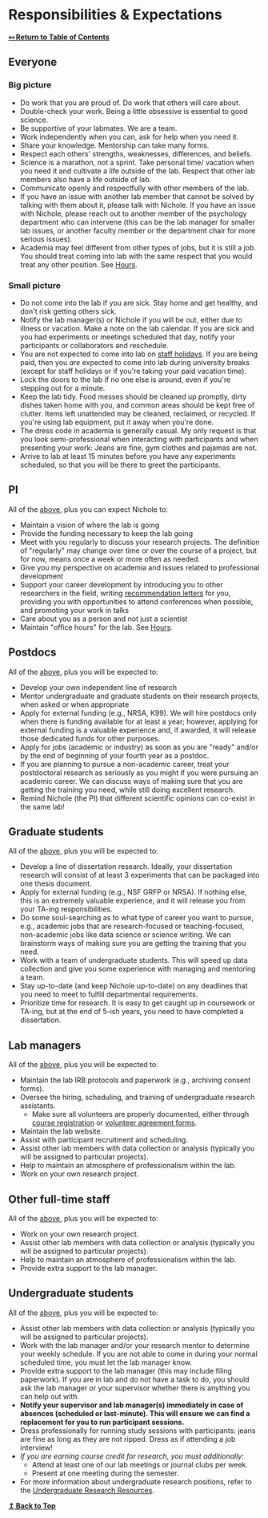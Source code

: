# Responsibilities & Expectations

**[↤ Return to Table of Contents](readme.md#table-of-contents)**

## Everyone

### Big picture

- Do work that you are proud of. Do work that others will care about.
- Double-check your work. Being a little obsessive is essential to good science.
- Be supportive of your labmates. We are a team.
- Work independently when you can, ask for help when you need it.
- Share your knowledge. Mentorship can take many forms.
- Respect each others' strengths, weaknesses, differences, and beliefs.
- Science is a marathon, not a sprint. Take personal time/ vacation when you need it and cultivate a life outside of the lab. Respect that other lab members also have a life outside of lab.
- Communicate openly and respectfully with other members of the lab.
- If you have an issue with another lab member that cannot be solved by talking with them about it, please talk with Nichole. If you have an issue with Nichole, please reach out to another member of the psychology department who can intervene (this can be the lab manager for smaller lab issues, or another faculty member or the department chair for more serious issues).
- Academia may feel different from other types of jobs, but it is still a job. You should treat coming into lab with the same respect that you would treat any other position. See [Hours](policies.md#hours).

### Small picture

- Do not come into the lab if you are sick. Stay home and get healthy, and don't risk getting others sick.
- Notify the lab manager(s) or Nichole if you will be out, either due to illness or vacation. Make a note on the lab calendar. If you are sick and you had experiments or meetings scheduled that day, notify your participants or collaborators and reschedule.
- You are not expected to come into lab on [staff holidays](https://calendar.ucf.edu). If you are being paid, then you *are* expected to come into lab during university breaks (except for staff holidays or if you're taking your paid vacation time).
- Lock the doors to the lab if no one else is around, even if you're stepping out for a minute.
- Keep the lab tidy. Food messes should be cleaned up promptly, dirty dishes taken home with you, and common areas should be kept free of clutter. Items left unattended may be cleaned, reclaimed, or recycled. If you're using lab equipment, put it away when you're done.
- The dress code in academia is generally casual. My only request is that you look semi-professional when interacting with participants and when presenting your work: Jeans are fine, gym clothes and pajamas are not.
- Arrive to lab at least 15 minutes before you have any experiments scheduled, so that you will be there to greet the participants.

## PI

All of the [above](#everyone), plus you can expect Nichole to:

- Maintain a vision of where the lab is going
- Provide the funding necessary to keep the lab going
- Meet with you regularly to discuss your research projects. The definition of "regularly" may change over time or over the course of a project, but for now, means once a week or more often as needed.
- Give you my perspective on academia and issues related to professional development
- Support your career development by introducing you to other researchers in the field, writing [recommendation letters](policies.md#recommendation-letters) for you, providing you with opportunities to attend conferences when possible, and promoting your work in talks
- Care about you as a person and not just a scientist
- Maintain "office hours" for the lab. See [Hours](policies.md#hours).

## Postdocs

All of the [above](#everyone), plus you will be expected to:

- Develop your own independent line of research
- Mentor undergraduate and graduate students on their research projects, when asked or when appropriate
- Apply for external funding (e.g., NRSA, K99). We will hire postdocs only when there is funding available for at least a year; however, applying for external funding is a valuable experience and, if awarded, it will release those dedicated funds for other purposes.
- Apply for jobs (academic or industry) as soon as you are "ready" and/or by the end of beginning of your fourth year as a postdoc.
- If you are planning to pursue a non-academic career, treat your postdoctoral research as seriously as you might if you were pursuing an academic career. We can discuss ways of making sure that you are getting the training you need, while still doing excellent research.
- Remind Nichole (the PI) that different scientific opinions can co-exist in the same lab!

## Graduate students

All of the [above](#everyone), plus you will be expected to:

- Develop a line of dissertation research. Ideally, your dissertation research will consist of at least 3 experiments that can be packaged into one thesis document.
- Apply for external funding (e.g., NSF GRFP or NRSA). If nothing else, this is an extremely valuable experience, and it will release you from your TA-ing responsibilities.
- Do some soul-searching as to what type of career you want to pursue, e.g., academic jobs that are research-focused or teaching-focused, non-academic jobs like data science or science writing. We can brainstorm ways of making sure you are getting the training that you need.
- Work with a team of undergraduate students. This will speed up data collection and give you some experience with managing and mentoring a team.
- Stay up-to-date (and keep Nichole up-to-date) on any deadlines that you need to meet to fulfill departmental requirements.
- Prioritize time for research. It is easy to get caught up in coursework or TA-ing, but at the end of 5-ish years, you need to have completed a dissertation.

## Lab managers

All of the [above](#everyone), plus you will be expected to:

- Maintain the lab IRB protocols and paperwork (e.g., archiving consent forms).
- Oversee the hiring, scheduling, and training of undergraduate research assistants.
  - Make sure all volunteers are properly documented, either through [course registration](sourcedocs/PSY4912.pdf) or [volunteer agreement forms](https://arsl.at/yBZjdg7B).
- Maintain the lab website.
- Assist with participant recruitment and scheduling.
- Assist other lab members with data collection or analysis (typically you will be assigned to particular projects).
- Help to maintain an atmosphere of professionalism within the lab.
- Work on your own research project.

## Other full-time staff

All of the [above](#everyone), plus you will be expected to:

- Work on your own research project.
- Assist other lab members with data collection or analysis (typically you will be assigned to particular projects).
- Help to maintain an atmosphere of professionalism within the lab.
- Provide extra support to the lab manager.

## Undergraduate students

All of the [above](#everyone), plus you will be expected to:

- Assist other lab members with data collection or analysis (typically you will be assigned to particular projects).
- Work with the lab manager and/or your research mentor to determine your weekly schedule. If you are not able to come in during your normal scheduled time, you must let the lab manager know.
- Provide extra support to the lab manager (this may include filing paperwork). If you are in lab and do not have a task to do, you should ask the lab manager or your supervisor whether there is anything you can help out with.
- **Notify your supervisor and lab manager(s) immediately in case of absences (scheduled or last-minute). This will ensure we can find a replacement for you to run participant sessions.**
- Dress professionally for running study sessions with participants: jeans are fine as long as they are not ripped. Dress as if attending a job interview!
- *If you are earning course credit for research, you must additionally:*
  - Attend at least one of our lab meetings or journal clubs per week.
  - Present at one meeting during the semester.
- For more information about undergraduate research positions, refer to the [Undergraduate Research Resources](resources.md#undergraduate-research).

**[↥ Back to Top](#responsibilities--expectations)**
